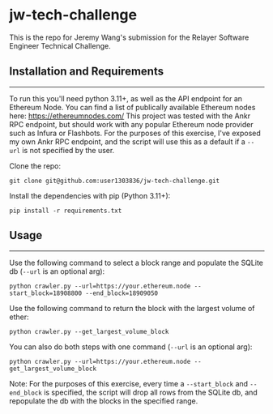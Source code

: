 # jw-tech-challenge

This is the repo for Jeremy Wang's submission for the Relayer Software Engineer Technical Challenge.

## Installation and Requirements

---

To run this you'll need python 3.11+, as well as the API endpoint for an Ethereum Node. You can find a list of publically available Ethereum nodes here: https://ethereumnodes.com/ This project was tested with the Ankr RPC endpoint, but should work with any popular Ethereum node provider such as Infura or Flashbots. For the purposes of this exercise, I've exposed my own Ankr RPC endpoint, and the script will use this as a default if a `--url` is not specified by the user.

Clone the repo:

```
git clone git@github.com:user1303836/jw-tech-challenge.git
```

Install the dependencies with pip (Python 3.11+):

```
pip install -r requirements.txt
```

## Usage

---

Use the following command to select a block range and populate the SQLite db (`--url` is an optional arg):

```
python crawler.py --url=https://your.ethereum.node --start_block=18908800 --end_block=18909050
```

Use the following command to return the block with the largest volume of ether:

```
python crawler.py --get_largest_volume_block
```

You can also do both steps with one command (`--url` is an optional arg):

```
python crawler.py --url=https://your.ethereum.node --get_largest_volume_block
```

Note: For the purposes of this exercise, every time a `--start_block` and `--end_block` is specified, the script will drop all rows from the SQLite db, and repopulate the db with the blocks in the specified range.
